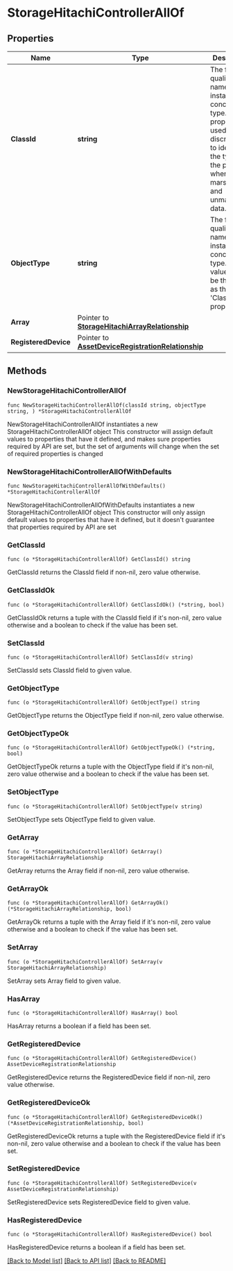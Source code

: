 # StorageHitachiControllerAllOf

## Properties

Name | Type | Description | Notes
------------ | ------------- | ------------- | -------------
**ClassId** | **string** | The fully-qualified name of the instantiated, concrete type. This property is used as a discriminator to identify the type of the payload when marshaling and unmarshaling data. | [default to "storage.HitachiController"]
**ObjectType** | **string** | The fully-qualified name of the instantiated, concrete type. The value should be the same as the &#39;ClassId&#39; property. | [default to "storage.HitachiController"]
**Array** | Pointer to [**StorageHitachiArrayRelationship**](storage.HitachiArray.Relationship.md) |  | [optional] 
**RegisteredDevice** | Pointer to [**AssetDeviceRegistrationRelationship**](asset.DeviceRegistration.Relationship.md) |  | [optional] 

## Methods

### NewStorageHitachiControllerAllOf

`func NewStorageHitachiControllerAllOf(classId string, objectType string, ) *StorageHitachiControllerAllOf`

NewStorageHitachiControllerAllOf instantiates a new StorageHitachiControllerAllOf object
This constructor will assign default values to properties that have it defined,
and makes sure properties required by API are set, but the set of arguments
will change when the set of required properties is changed

### NewStorageHitachiControllerAllOfWithDefaults

`func NewStorageHitachiControllerAllOfWithDefaults() *StorageHitachiControllerAllOf`

NewStorageHitachiControllerAllOfWithDefaults instantiates a new StorageHitachiControllerAllOf object
This constructor will only assign default values to properties that have it defined,
but it doesn't guarantee that properties required by API are set

### GetClassId

`func (o *StorageHitachiControllerAllOf) GetClassId() string`

GetClassId returns the ClassId field if non-nil, zero value otherwise.

### GetClassIdOk

`func (o *StorageHitachiControllerAllOf) GetClassIdOk() (*string, bool)`

GetClassIdOk returns a tuple with the ClassId field if it's non-nil, zero value otherwise
and a boolean to check if the value has been set.

### SetClassId

`func (o *StorageHitachiControllerAllOf) SetClassId(v string)`

SetClassId sets ClassId field to given value.


### GetObjectType

`func (o *StorageHitachiControllerAllOf) GetObjectType() string`

GetObjectType returns the ObjectType field if non-nil, zero value otherwise.

### GetObjectTypeOk

`func (o *StorageHitachiControllerAllOf) GetObjectTypeOk() (*string, bool)`

GetObjectTypeOk returns a tuple with the ObjectType field if it's non-nil, zero value otherwise
and a boolean to check if the value has been set.

### SetObjectType

`func (o *StorageHitachiControllerAllOf) SetObjectType(v string)`

SetObjectType sets ObjectType field to given value.


### GetArray

`func (o *StorageHitachiControllerAllOf) GetArray() StorageHitachiArrayRelationship`

GetArray returns the Array field if non-nil, zero value otherwise.

### GetArrayOk

`func (o *StorageHitachiControllerAllOf) GetArrayOk() (*StorageHitachiArrayRelationship, bool)`

GetArrayOk returns a tuple with the Array field if it's non-nil, zero value otherwise
and a boolean to check if the value has been set.

### SetArray

`func (o *StorageHitachiControllerAllOf) SetArray(v StorageHitachiArrayRelationship)`

SetArray sets Array field to given value.

### HasArray

`func (o *StorageHitachiControllerAllOf) HasArray() bool`

HasArray returns a boolean if a field has been set.

### GetRegisteredDevice

`func (o *StorageHitachiControllerAllOf) GetRegisteredDevice() AssetDeviceRegistrationRelationship`

GetRegisteredDevice returns the RegisteredDevice field if non-nil, zero value otherwise.

### GetRegisteredDeviceOk

`func (o *StorageHitachiControllerAllOf) GetRegisteredDeviceOk() (*AssetDeviceRegistrationRelationship, bool)`

GetRegisteredDeviceOk returns a tuple with the RegisteredDevice field if it's non-nil, zero value otherwise
and a boolean to check if the value has been set.

### SetRegisteredDevice

`func (o *StorageHitachiControllerAllOf) SetRegisteredDevice(v AssetDeviceRegistrationRelationship)`

SetRegisteredDevice sets RegisteredDevice field to given value.

### HasRegisteredDevice

`func (o *StorageHitachiControllerAllOf) HasRegisteredDevice() bool`

HasRegisteredDevice returns a boolean if a field has been set.


[[Back to Model list]](../README.md#documentation-for-models) [[Back to API list]](../README.md#documentation-for-api-endpoints) [[Back to README]](../README.md)


